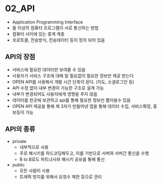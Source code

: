 # 02_API
- Application Programming Interface
- 둘 이상의 컴퓨터 프로그램이 서로 통신하는 방법
- 컴퓨터 사이에 있는 중계 계층
- 프로토콜, 전송방식, 전송데이터 등이 정의 되어 있음

## API의 장점
- 서비스에 필요한 데이터만 보여줄 수 있음
- 사용자가 서비스 구조에 대해 알 필요없이 필요한 정보만 제공 받는다
- OPEN API를 사용해서 개발 시간 단축이 된다. (지도, 소셜로그인 등)
- API 수정 없이 내부 변경이 가능한 구조로 설계 가능
- 내부가 변경되어도 사용자에게 영향을 주지 않음
- 데이터를 한곳에 보관하고 api를 통해 필요한 정보만 뽑아쓸수 있음
- OPEN API 제공을 통해 제 3자가 만들어낸 앱을 통해 데이터 수집, 서비스확장, 홍보등이 가능

## API의 종류
- private
  - 내부적으로 사용
  - 주로 해시키를 하드코딩해두고, 이를 기반으로 서버와 서버간 통신을 수행
  - B to B로도 파트너사와 해시키 공유를 통해 통신
- public
  - 모든 사람이 사용
  - 트래픽 방지를 위해서 요청수 제한 등으로 관리

